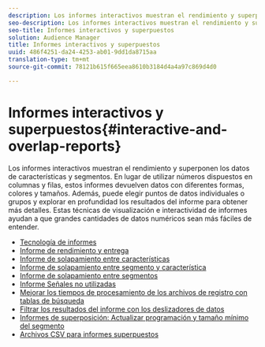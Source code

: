 ```yaml
---
description: Los informes interactivos muestran el rendimiento y superponen los datos de características y segmentos. En lugar de utilizar números dispuestos en columnas y filas, estos informes devuelven datos con diferentes formas, colores y tamaños. Además, puede elegir puntos de datos individuales o grupos y explorar en profundidad los resultados del informe para obtener más detalles. Estas técnicas de visualización e interactividad de informes ayudan a que grandes cantidades de datos numéricos sean más fáciles de entender.
seo-description: Los informes interactivos muestran el rendimiento y superponen los datos de características y segmentos. En lugar de utilizar números dispuestos en columnas y filas, estos informes devuelven datos con diferentes formas, colores y tamaños. Además, puede elegir puntos de datos individuales o grupos y explorar en profundidad los resultados del informe para obtener más detalles. Estas técnicas de visualización e interactividad de informes ayudan a que grandes cantidades de datos numéricos sean más fáciles de entender.
seo-title: Informes interactivos y superpuestos
solution: Audience Manager
title: Informes interactivos y superpuestos
uuid: 486f4251-da24-4253-ab01-9dd1da8715aa
translation-type: tm+mt
source-git-commit: 78121b615f665eea8610b3184d4a4a97c869d4d0

---
```



# Informes interactivos y superpuestos{#interactive-and-overlap-reports}

Los informes interactivos muestran el rendimiento y superponen los datos de características y segmentos. En lugar de utilizar números dispuestos en columnas y filas, estos informes devuelven datos con diferentes formas, colores y tamaños. Además, puede elegir puntos de datos individuales o grupos y explorar en profundidad los resultados del informe para obtener más detalles. Estas técnicas de visualización e interactividad de informes ayudan a que grandes cantidades de datos numéricos sean más fáciles de entender.

+ [Tecnología de informes](interactive-report-technology.md)
+ [Informe de rendimiento y entrega](delivery-performance-report.md)
+ [Informe de solapamiento entre características](trait-trait-overlap-report.md)
+ [Informe de solapamiento entre segmento y característica](segment-trait-overlap-report.md)
+ [Informe de solapamiento entre segmentos](segment-segment-overlap-report.md)
+ [Informe Señales no utilizadas](unused-signals.md)
+ [Mejorar los tiempos de procesamiento de los archivos de registro con tablas de búsqueda](lookup-tables.md)
+ [Filtrar los resultados del informe con los deslizadores de datos](data-sliders.md)
+ [Informes de superposición: Actualizar programación y tamaño mínimo del segmento](overlap-minimum-segment-size.md)
+ [Archivos CSV para informes superpuestos](overlap-csv-files.md)

<!-- 

c_dynamic_reports.xml

 -->
